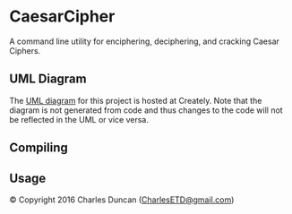 # CaesarCipher
A command line utility for enciphering, deciphering, and cracking Caesar Ciphers.

## UML Diagram
The <a href="https://creately.com/diagram/ijdk9blp1/PtoZQMSObbDN1fG1mCMRB4c7mfQ%3D" target="_blank">UML diagram</a> for this project is hosted at Creately. Note that the diagram is not generated from code and thus changes to the code will not be reflected in the UML or vice versa.

## Compiling

## Usage

© Copyright 2016 Charles Duncan (CharlesETD@gmail.com)
